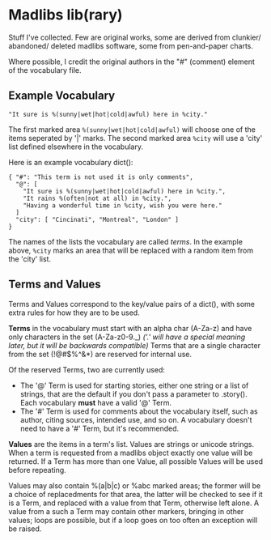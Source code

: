 Madlibs lib(rary)
=================
Stuff I've collected.  Few are original works, some are derived from
clunkier/ abandoned/ deleted madlibs software, some from pen-and-paper
charts.

Where possible, I credit the original authors in the "#" (comment)
element of the vocabulary file.


Example Vocabulary
------------------
    "It sure is %(sunny|wet|hot|cold|awful) here in %city."

The first marked area `%(sunny|wet|hot|cold|awful)` will choose one
of the items seperated by '|' marks.  The second marked area `%city`
will use a 'city' list defined elsewhere in the vocabulary.

Here is an example vocabulary dict():

    { "#": "This term is not used it is only comments",
      "@": [
        "It sure is %(sunny|wet|hot|cold|awful) here in %city.",
        "It rains %(often|not at all) in %city.",
        "Having a wonderful time in %city, wish you were here."
      ]
      "city": [ "Cincinati", "Montreal", "London" ]
    }

The names of the lists the vocabulary are called *terms*.  In the
example above, `%city` marks an area that will be replaced with a
random item from the 'city' list.


Terms and Values
----------------
Terms and Values correspond to the key/value pairs of a dict(),
with some extra rules for how they are to be used.

**Terms** in the vocabulary must start with an alpha char (A-Za-z)
and have only characters in the set (A-Za-z0-9.\_)  *('.' will have a
special meaning later, but it will be backwards compatible)*  Terms
that are a single character from the set (!@#$%^&\*) are reserved
for internal use.

Of the reserved Terms, two are currently used:

- The '@' Term is used for starting stories, either one string
  or a list of strings, that are the default if you don't pass
  a parameter to .story().
  Each vocabulary **must** have a valid '@' Term.
- The '#' Term is used for comments about the vocabulary itself,
  such as author, citing sources, intended use, and so on.  A
  vocabulary doesn't need to have a '#' Term, but it's recommended.

**Values** are the items in a term's list.  Values are strings or
unicode strings.  When a term is requested from a madlibs object
exactly one value will be returned.  If a Term has more than one
Value, all possible Values will be used before repeating.

Values may also contain %(a|b|c) or %abc marked areas;
the former will be a choice of replacedments for that area, the
latter will be checked to see if it is a Term, and replaced with a
value from that Term, otherwise left alone. A value from a such a
Term may contain other markers, bringing in other values; loops are
possible, but if a loop goes on too often an exception will be raised.


